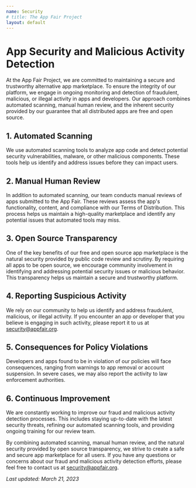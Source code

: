 ```yaml
---
name: Security
# title: The App Fair Project
layout: default
---
```


# App Security and Malicious Activity Detection

At the App Fair Project, we are committed to maintaining a secure and trustworthy alternative app marketplace. To ensure the integrity of our platform, we engage in ongoing monitoring and detection of fraudulent, malicious, or illegal activity in apps and developers. Our approach combines automated scanning, manual human review, and the inherent security provided by our guarantee that all distributed apps are free and open source.

## 1. Automated Scanning

We use automated scanning tools to analyze app code and detect potential security vulnerabilities, malware, or other malicious components. These tools help us identify and address issues before they can impact users.

## 2. Manual Human Review

In addition to automated scanning, our team conducts manual reviews of apps submitted to the App Fair. These reviews assess the app's functionality, content, and compliance with our Terms of Distribution. This process helps us maintain a high-quality marketplace and identify any potential issues that automated tools may miss.

## 3. Open Source Transparency

One of the key benefits of our free and open source app marketplace is the natural security provided by public code review and scrutiny. By requiring all apps to be open source, we encourage community involvement in identifying and addressing potential security issues or malicious behavior. This transparency helps us maintain a secure and trustworthy platform.

## 4. Reporting Suspicious Activity

We rely on our community to help us identify and address fraudulent, malicious, or illegal activity. If you encounter an app or developer that you believe is engaging in such activity, please report it to us at [security@appfair.org](mailto:security@appfair.org).

## 5. Consequences for Policy Violations

Developers and apps found to be in violation of our policies will face consequences, ranging from warnings to app removal or account suspension. In severe cases, we may also report the activity to law enforcement authorities.

## 6. Continuous Improvement

We are constantly working to improve our fraud and malicious activity detection processes. This includes staying up-to-date with the latest security threats, refining our automated scanning tools, and providing ongoing training for our review team.

By combining automated scanning, manual human review, and the natural security provided by open source transparency, we strive to create a safe and secure app marketplace for all users. If you have any questions or concerns about our fraud and malicious activity detection efforts, please feel free to contact us at [security@appfair.org](mailto:security@appfair.org).

*Last updated: March 21, 2023*
